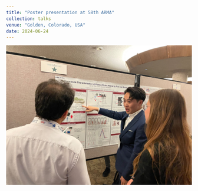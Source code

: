 ```yaml
---
title: "Poster presentation at 58th ARMA"
collection: talks
venue: "Golden, Colorado, USA"
date: 2024-06-24
---
```

![Poster Presentation](../_talks/poster.jpg)
